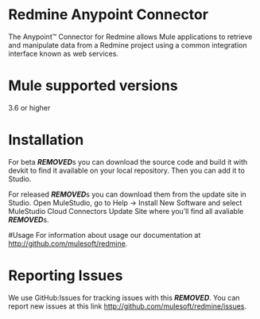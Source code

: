 # Redmine Anypoint Connector

The Anypoint™ Connector for Redmine allows Mule applications to retrieve and manipulate data from a Redmine project using a common integration interface known as web services. 

# Mule supported versions
3.6 or higher

# Installation 
For beta ***REMOVED***s you can download the source code and build it with devkit to find it available on your local repository. Then you can add it to Studio.

For released ***REMOVED***s you can download them from the update site in Studio. 
Open MuleStudio, go to Help → Install New Software and select MuleStudio Cloud Connectors Update Site where you’ll find all avaliable ***REMOVED***s.

#Usage
For information about usage our documentation at http://github.com/mulesoft/redmine.

# Reporting Issues

We use GitHub:Issues for tracking issues with this ***REMOVED***. You can report new issues at this link http://github.com/mulesoft/redmine/issues.